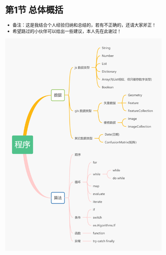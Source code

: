 # 第1节 总体概括

* 备注：这是我结合个人经验归纳和总结的，若有不正确的，还请大家斧正！
* 希望路过的小伙伴可以给出一些建议，本人先在此谢过！

![](../.gitbook/assets/gee-shu-ju.png)

